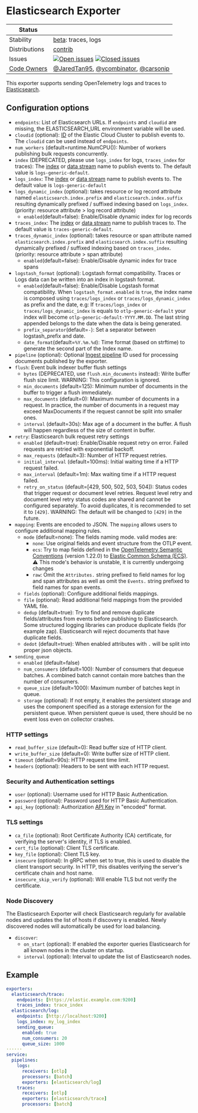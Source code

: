 # Elasticsearch Exporter

<!-- status autogenerated section -->
| Status        |           |
| ------------- |-----------|
| Stability     | [beta]: traces, logs   |
| Distributions | [contrib] |
| Issues        | [![Open issues](https://img.shields.io/github/issues-search/open-telemetry/opentelemetry-collector-contrib?query=is%3Aissue%20is%3Aopen%20label%3Aexporter%2Felasticsearch%20&label=open&color=orange&logo=opentelemetry)](https://github.com/open-telemetry/opentelemetry-collector-contrib/issues?q=is%3Aopen+is%3Aissue+label%3Aexporter%2Felasticsearch) [![Closed issues](https://img.shields.io/github/issues-search/open-telemetry/opentelemetry-collector-contrib?query=is%3Aissue%20is%3Aclosed%20label%3Aexporter%2Felasticsearch%20&label=closed&color=blue&logo=opentelemetry)](https://github.com/open-telemetry/opentelemetry-collector-contrib/issues?q=is%3Aclosed+is%3Aissue+label%3Aexporter%2Felasticsearch) |
| [Code Owners](https://github.com/open-telemetry/opentelemetry-collector-contrib/blob/main/CONTRIBUTING.md#becoming-a-code-owner)    | [@JaredTan95](https://www.github.com/JaredTan95), [@ycombinator](https://www.github.com/ycombinator), [@carsonip](https://www.github.com/carsonip) |

[beta]: https://github.com/open-telemetry/opentelemetry-collector#beta
[contrib]: https://github.com/open-telemetry/opentelemetry-collector-releases/tree/main/distributions/otelcol-contrib
<!-- end autogenerated section -->

This exporter supports sending OpenTelemetry logs and traces to [Elasticsearch](https://www.elastic.co/elasticsearch).

## Configuration options

- `endpoints`: List of Elasticsearch URLs. If `endpoints` and `cloudid` are missing, the
  ELASTICSEARCH_URL environment variable will be used.
- `cloudid` (optional):
  [ID](https://www.elastic.co/guide/en/cloud/current/ec-cloud-id.html) of the
  Elastic Cloud Cluster to publish events to. The `cloudid` can be used instead
  of `endpoints`.
- `num_workers` (default=runtime.NumCPU()): Number of workers publishing bulk requests concurrently.
- `index` (DEPRECATED, please use `logs_index` for logs, `traces_index` for traces): The
  [index](https://www.elastic.co/guide/en/elasticsearch/reference/current/indices.html)
  or [data stream](https://www.elastic.co/guide/en/elasticsearch/reference/current/data-streams.html)
  name to publish events to. The default value is `logs-generic-default`.
- `logs_index`: The
  [index](https://www.elastic.co/guide/en/elasticsearch/reference/current/indices.html)
  or [data stream](https://www.elastic.co/guide/en/elasticsearch/reference/current/data-streams.html)
  name to publish events to. The default value is `logs-generic-default`
- `logs_dynamic_index` (optional):
  takes resource or log record attribute named `elasticsearch.index.prefix` and `elasticsearch.index.suffix`
  resulting dynamically prefixed / suffixed indexing based on `logs_index`. (priority: resource attribute > log record attribute)
  - `enabled`(default=false): Enable/Disable dynamic index for log records
- `traces_index`: The
  [index](https://www.elastic.co/guide/en/elasticsearch/reference/current/indices.html)
  or [data stream](https://www.elastic.co/guide/en/elasticsearch/reference/current/data-streams.html)
  name to publish traces to. The default value is `traces-generic-default`.
- `traces_dynamic_index` (optional):
  takes resource or span attribute named `elasticsearch.index.prefix` and `elasticsearch.index.suffix`
  resulting dynamically prefixed / suffixed indexing based on `traces_index`. (priority: resource attribute > span attribute)
  - `enabled`(default=false): Enable/Disable dynamic index for trace spans
- `logstash_format` (optional): Logstash format compatibility. Traces or Logs data can be written into an index in logstash format.
  - `enabled`(default=false):  Enable/Disable Logstash format compatibility. When `logstash_format.enabled` is `true`, the index name is composed using `traces/logs_index` or `traces/logs_dynamic_index` as prefix and the date, 
                                e.g: If `traces/logs_index` or `traces/logs_dynamic_index` is equals to `otlp-generic-default` your index will become `otlp-generic-default-YYYY.MM.DD`. 
                                The last string appended belongs to the date when the data is being generated.
  - `prefix_separator`(default=`-`): Set a separator between logstash_prefix and date.
  - `date_format`(default=`%Y.%m.%d`): Time format (based on strftime) to generate the second part of the Index name.
- `pipeline` (optional): Optional [Ingest pipeline](https://www.elastic.co/guide/en/elasticsearch/reference/current/ingest.html) ID used for processing documents published by the exporter.
- `flush`: Event bulk indexer buffer flush settings
  - `bytes` (DEPRECATED, use `flush.min_documents` instead): Write buffer flush size limit. WARNING: This configuration is ignored.
  - `min_documents` (default=125): Minimum number of documents in the buffer to trigger a flush immediately.
  - `max_documents` (default=0): Maximum number of documents in a request. In practice, the number of documents in a request may exceed MaxDocuments if the request cannot be split into smaller ones.
  - `interval` (default=30s): Max age of a document in the buffer. A flush will happen regardless of the size of content in buffer.
- `retry`: Elasticsearch bulk request retry settings
  - `enabled` (default=true): Enable/Disable request retry on error. Failed requests are retried with exponential backoff.
  - `max_requests` (default=3): Number of HTTP request retries.
  - `initial_interval` (default=100ms): Initial waiting time if a HTTP request failed.
  - `max_interval` (default=1m): Max waiting time if a HTTP request failed.
  - `retry_on_status` (default=[429, 500, 502, 503, 504]): Status codes that trigger request or document level retries. Request level retry and document level retry status codes are shared and cannot be configured separately. To avoid duplicates, it is recommended to set it to `[429]`. WARNING: The default will be changed to `[429]` in the future.
- `mapping`: Events are encoded to JSON. The `mapping` allows users to
  configure additional mapping rules.
  - `mode` (default=none): The fields naming mode. valid modes are:
    - `none`: Use original fields and event structure from the OTLP event.
    - `ecs`: Try to map fields defined in the
             [OpenTelemetry Semantic Conventions](https://github.com/open-telemetry/semantic-conventions) (version 1.22.0)
             to [Elastic Common Schema (ECS)](https://www.elastic.co/guide/en/ecs/current/index.html). :warning: This mode's behavior is unstable, it is currently undergoing changes
    - `raw`: Omit the `Attributes.` string prefixed to field names for log and 
             span attributes as well as omit the `Events.` string prefixed to
             field names for span events. 
  - `fields` (optional): Configure additional fields mappings.
  - `file` (optional): Read additional field mappings from the provided YAML file.
  - `dedup` (default=true): Try to find and remove duplicate fields/attributes
    from events before publishing to Elasticsearch. Some structured logging
    libraries can produce duplicate fields (for example zap). Elasticsearch
    will reject documents that have duplicate fields.
  - `dedot` (default=true): When enabled attributes with `.` will be split into
    proper json objects.
- `sending_queue`
  - `enabled` (default=false)
  - `num_consumers` (default=100): Number of consumers that dequeue batches. A combined batch cannot contain more batches than the number of consumers.
  - `queue_size` (default=1000): Maximum number of batches kept in queue.
  - `storage` (optional): If not empty, it enables the persistent storage and uses the component specified as a storage extension for the persistent queue. When persistent queue is used, there should be no event loss even on collector crashes.
### HTTP settings

- `read_buffer_size` (default=0): Read buffer size of HTTP client.
- `write_buffer_size` (default=0): Write buffer size of HTTP client.
- `timeout` (default=90s): HTTP request time limit.
- `headers` (optional): Headers to be sent with each HTTP request.

### Security and Authentication settings

- `user` (optional): Username used for HTTP Basic Authentication.
- `password` (optional): Password used for HTTP Basic Authentication.
- `api_key` (optional):  Authorization [API Key](https://www.elastic.co/guide/en/elasticsearch/reference/current/security-api-create-api-key.html) in "encoded" format.

### TLS settings
- `ca_file` (optional): Root Certificate Authority (CA) certificate, for
  verifying the server's identity, if TLS is enabled.
- `cert_file` (optional): Client TLS certificate.
- `key_file` (optional): Client TLS key.
- `insecure` (optional): In gRPC when set to true, this is used to disable the client transport security. In HTTP, this disables verifying the server's certificate chain and host name.
- `insecure_skip_verify` (optional): Will enable TLS but not verify the certificate.

### Node Discovery

The Elasticsearch Exporter will check Elasticsearch regularly for available
nodes and updates the list of hosts if discovery is enabled. Newly discovered
nodes will automatically be used for load balancing.

- `discover`:
  - `on_start` (optional): If enabled the exporter queries Elasticsearch
    for all known nodes in the cluster on startup.
  - `interval` (optional): Interval to update the list of Elasticsearch nodes.

## Example

```yaml
exporters:
  elasticsearch/trace:
    endpoints: [https://elastic.example.com:9200]
    traces_index: trace_index
  elasticsearch/log:
    endpoints: [http://localhost:9200]
    logs_index: my_log_index
    sending_queue:
      enabled: true
      num_consumers: 20
      queue_size: 1000
······
service:
  pipelines:
    logs:
      receivers: [otlp]
      processors: [batch]
      exporters: [elasticsearch/log]
    traces:
      receivers: [otlp]
      exporters: [elasticsearch/trace]
      processors: [batch]
```
